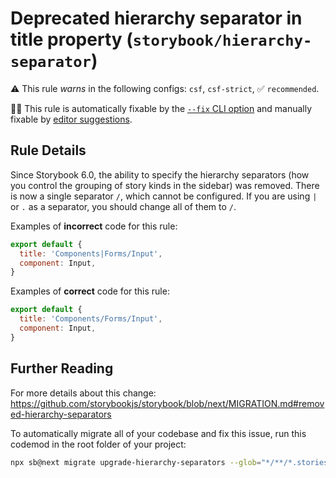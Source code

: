 # Deprecated hierarchy separator in title property (`storybook/hierarchy-separator`)

⚠️ This rule _warns_ in the following configs: `csf`, `csf-strict`, ✅ `recommended`.

🔧💡 This rule is automatically fixable by the [`--fix` CLI option](https://eslint.org/docs/latest/user-guide/command-line-interface#--fix) and manually fixable by [editor suggestions](https://eslint.org/docs/developer-guide/working-with-rules#providing-suggestions).

<!-- end auto-generated rule header -->

## Rule Details

Since Storybook 6.0, the ability to specify the hierarchy separators (how you control the grouping of story kinds in the sidebar) was removed. There is now a single separator `/`, which cannot be configured. If you are using `|` or `.` as a separator, you should change all of them to `/`.

Examples of **incorrect** code for this rule:

```js
export default {
  title: 'Components|Forms/Input',
  component: Input,
}
```

Examples of **correct** code for this rule:

```js
export default {
  title: 'Components/Forms/Input',
  component: Input,
}
```

## Further Reading

For more details about this change: https://github.com/storybookjs/storybook/blob/next/MIGRATION.md#removed-hierarchy-separators

To automatically migrate all of your codebase and fix this issue, run this codemod in the root folder of your project:

```sh
npx sb@next migrate upgrade-hierarchy-separators --glob="*/**/*.stories.@(tsx|jsx|ts|js)"
```
